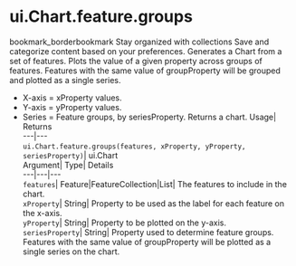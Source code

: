  
#  ui.Chart.feature.groups 
bookmark_borderbookmark Stay organized with collections  Save and categorize content based on your preferences.
Generates a Chart from a set of features. Plots the value of a given property across groups of features. Features with the same value of groupProperty will be grouped and plotted as a single series. 
- X-axis = xProperty values.
- Y-axis = yProperty values.
- Series = Feature groups, by seriesProperty.
Returns a chart.
Usage| Returns  
---|---  
`ui.Chart.feature.groups(features, xProperty, yProperty, seriesProperty)`| ui.Chart  
Argument| Type| Details  
---|---|---  
`features`| Feature|FeatureCollection|List| The features to include in the chart.  
`xProperty`| String| Property to be used as the label for each feature on the x-axis.  
`yProperty`| String| Property to be plotted on the y-axis.  
`seriesProperty`| String| Property used to determine feature groups. Features with the same value of groupProperty will be plotted as a single series on the chart.  
